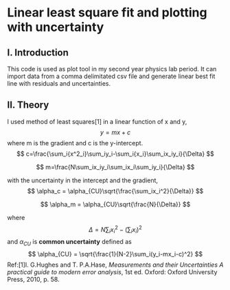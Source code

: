 # Linear least square fit and plotting with uncertainty

## I. Introduction

This code is used as plot tool in my second year physics lab period. It can import data from a comma delimitated csv file and generate linear best fit line with residuals and uncertainties.

## II. Theory

I used method of least squares[1] in a linear function of x and y,
$$
y=mx+c
$$
where m is the gradient and c is the y-intercept.
$$
c=\frac{\sum_i{x^2_i}\sum_iy_i-\sum_i{x_i}\sum_ix_iy_i}{\Delta}
$$

$$
m=\frac{N\sum_ix_iy_i\sum_ix_i\sum_iy_i}{\Delta}
$$

with the uncertainty in the intercept and the gradient,
$$
\alpha_c = \alpha_{CU}\sqrt{\frac{\sum_ix_i^2}{\Delta}}
$$

$$
\alpha_m = \alpha_{CU}\sqrt{\frac{N}{\Delta}}
$$

where 
$$
\Delta = N\sum_ix_i^2-(\sum_ix_i)^2
$$
and $\alpha_{CU}$ is **common uncertainty** defined as
$$
\alpha_{CU} = \sqrt{\frac{1}{N-2}\sum_i(y_i-mx_i-c)^2}
$$
Ref:[1]I. G.Hughes and T. P.A.Hase, *Measurements and their Uncertainties A practical guide to modern error analysis*, 1st ed. Oxford: Oxford University Press, 2010, p. 58.